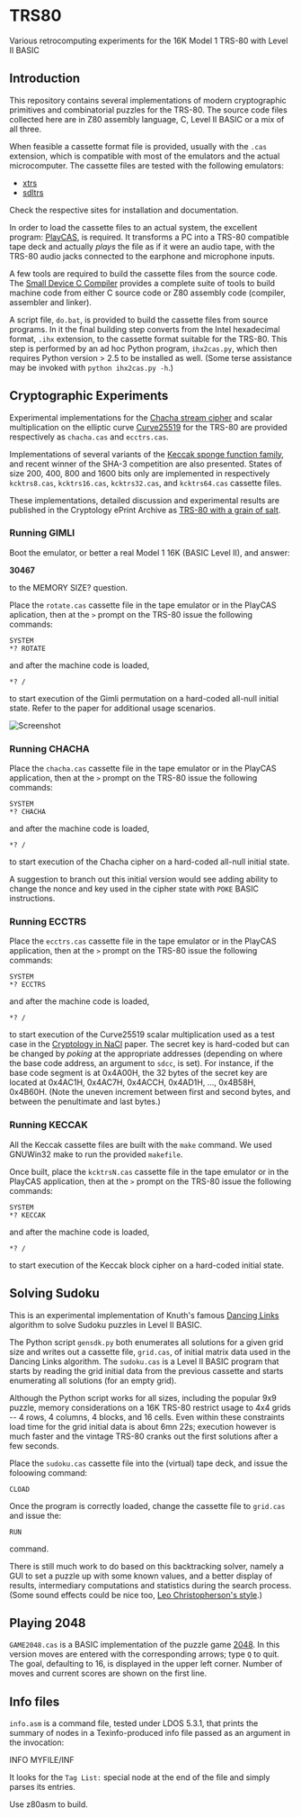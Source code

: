TRS80
=====

Various retrocomputing experiments for the 16K Model 1 TRS-80 with Level II BASIC

Introduction
------------

This repository contains several implementations of modern cryptographic primitives and combinatorial puzzles for the TRS-80. The source code files collected here are in Z80 assembly language, C, Level II BASIC or a mix of all three. 

When feasible a cassette format file is provided, usually with the `.cas` extension, which is compatible with most of the emulators and the actual microcomputer. The cassette files are tested with the following emulators:

+ [xtrs](http://www.tim-mann.org/xtrs.html)
+ [sdltrs](http://sdltrs.sourceforge.net/)

Check the respective sites for installation and documentation.

In order to load the cassette files to an actual system, the excellent program: [PlayCAS](http://home.online.no/~kr-lund/PlayCAS.htm), is required. It transforms a PC into a TRS-80 compatible tape deck and actually *plays* the file as if it were an audio tape, with the TRS-80 audio jacks connected to the earphone and microphone inputs.

A few tools are required to build the cassette files from the source code. The [Small Device C Compiler](http://sdcc.sourceforge.net/) provides a complete suite of tools to build machine code from either C source code or Z80 assembly code (compiler, assembler and linker). 

A script file, `do.bat`, is provided to build the cassette files from source programs. In it the final building step converts from the Intel hexadecimal format, `.ihx` extension, to the cassette format suitable for the TRS-80. This step is performed by an ad hoc Python program, `ihx2cas.py`, which then requires Python version > 2.5 to be installed as well. (Some terse assistance may be invoked with `python ihx2cas.py -h`.)

Cryptographic Experiments
-------------------------

Experimental implementations for the [Chacha stream cipher](http://cr.yp.to/chacha.html) and scalar multiplication on the elliptic curve [Curve25519](http://cr.yp.to/ecdh.html#curve25519-paper) for the TRS-80 are provided respectively as `chacha.cas` and `ecctrs.cas`.

Implementations of several variants of the [Keccak sponge function family](http://keccak.noekeon.org/), and recent winner of the SHA-3 competition are also presented. States of size 200, 400, 800 and 1600 bits only are implemented in respectively `kcktrs8.cas`, `kcktrs16.cas`, `kcktrs32.cas`, and `kcktrs64.cas` cassette files.

These implementations, detailed discussion and experimental results are published in the Cryptology ePrint Archive as [TRS-80 with a grain of salt](http://eprint.iacr.org/2013/546).

### Running GIMLI
Boot the emulator, or better a real Model 1 16K (BASIC Level II), and answer:

**30467**

to the MEMORY SIZE?  question.

Place the `rotate.cas` cassette file in the tape emulator or in the PlayCAS aplication, then at the `>` prompt on the TRS-80 issue the following commands:

    SYSTEM
    *? ROTATE

and after the machine code is loaded, 

    *? /

to start execution of the Gimli permutation on a hard-coded all-null initial state. Refer to the paper for additional usage scenarios.

![Screenshot](https://github.com/CRTandKDU/TRS80/edit/master/rotate-2.png "Result of running Gimli on all-zero state")

### Running CHACHA

Place the `chacha.cas` cassette file in the tape emulator or in the PlayCAS application, then at the `>` prompt on the TRS-80 issue the following commands:

    SYSTEM
    *? CHACHA

and after the machine code is loaded, 

    *? /

to start execution of the Chacha cipher on a hard-coded all-null initial state.

A suggestion to branch out this initial version would see adding ability to change the nonce and key used in the cipher state with `POKE` BASIC instructions.

### Running ECCTRS

Place the `ecctrs.cas` cassette file in the tape emulator or in the PlayCAS application, then at the `>` prompt on the TRS-80 issue the following commands:

    SYSTEM
    *? ECCTRS

and after the machine code is loaded, 

    *? /

to start execution of the Curve25519 scalar multiplication used as a test case in the [Cryptology in NaCl](cr.yp.to/highspeed/naclcrypto-20090310.pdf) paper. The secret key is hard-coded but can be changed by *poking* at the appropriate addresses (depending on where the base code address, an argument to `sdcc`, is set). For instance, if the base code segment is at 0x4A00H, the 32 bytes of the secret key are located at 0x4AC1H, 0x4AC7H, 0x4ACCH, 0x4AD1H, ..., 0x4B58H, 0x4B60H. (Note the uneven increment between first and second bytes, and between the penultimate and last bytes.)

### Running KECCAK

All the Keccak cassette files are built with the `make` command. We used GNUWin32 make to run the provided `makefile`.

Once built, place the `kcktrsN.cas` cassette file in the tape emulator or in the PlayCAS application, then at the `>` prompt on the TRS-80 issue the following commands:

    SYSTEM
    *? KECCAK

and after the machine code is loaded, 

    *? /

to start execution of the Keccak block cipher on a hard-coded initial state.

Solving Sudoku
--------------

This is an experimental implementation of Knuth's famous [Dancing Links](http://arxiv.org/abs/cs/0011047) algorithm to solve Sudoku puzzles in Level II BASIC.


The Python script `gensdk.py` both enumerates all solutions for a given grid size and writes out a cassette file, `grid.cas`, of initial matrix data used in the Dancing Links algorithm. The `sudoku.cas` is a Level II BASIC program that starts by reading the grid initial data from the previous cassette and starts enumerating all solutions (for an empty grid).

Although the Python script works for all sizes, including the popular 9x9 puzzle, memory considerations on a 16K TRS-80 restrict usage to 4x4 grids -- 4 rows, 4 columns, 4 blocks, and 16 cells. Even within these constraints load time for the grid initial data is about 6mn 22s; execution however is much faster and the vintage TRS-80 cranks out the first solutions after a few seconds.

Place the `sudoku.cas` cassette file into the (virtual) tape deck, and issue the foloowing command:

    CLOAD

Once the program is correctly loaded, change the cassette file to `grid.cas` and issue the:

    RUN

command.

There is still much work to do based on this backtracking solver, namely a GUI to set a puzzle up with some known values, and a better display of results, intermediary computations and statistics during the search process. (Some sound effects could be nice too, [Leo Christopherson's style](http://leochristopherson.com/).)

Playing 2048
--------------

`GAME2048.cas` is a BASIC implementation of the puzzle game [2048](http://gabrielecirulli.github.io/2048/).  In this version moves are entered with the corresponding arrows; type `Q` to quit.  The goal, defaulting to 16, is displayed in the upper left corner. Number of moves and current scores are shown on the first line.

Info files
--------------

`info.asm` is a command file, tested under LDOS 5.3.1, that prints the summary of nodes in a Texinfo-produced info file passed as an argument in the invocation:

INFO MYFILE/INF

It looks for the `Tag List:` special node at the end of the file and simply parses its entries.

Use z80asm to build.

